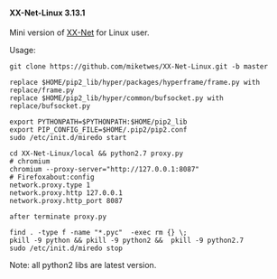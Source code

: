 #### XX-Net-Linux 3.13.1
Mini version of [XX-Net](https://github.com/XX-net/XX-Net) for Linux user.

Usage: 

    git clone https://github.com/miketwes/XX-Net-Linux.git -b master

    replace $HOME/pip2_lib/hyper/packages/hyperframe/frame.py with replace/frame.py
    replace $HOME/pip2_lib/hyper/common/bufsocket.py with replace/bufsocket.py

    export PYTHONPATH=$PYTHONPATH:$HOME/pip2_lib
    export PIP_CONFIG_FILE=$HOME/.pip2/pip2.conf
    sudo /etc/init.d/miredo start

    cd XX-Net-Linux/local && python2.7 proxy.py
    # chromium
    chromium --proxy-server="http://127.0.0.1:8087"
    # Firefoxabout:config
    network.proxy.type 1     
    network.proxy.http 127.0.0.1
    network.proxy.http_port 8087  
    
    after terminate proxy.py
    
    find . -type f -name "*.pyc"  -exec rm {} \;
    pkill -9 python && pkill -9 python2 &&  pkill -9 python2.7
    sudo /etc/init.d/miredo stop

Note: all python2 libs are latest version.
